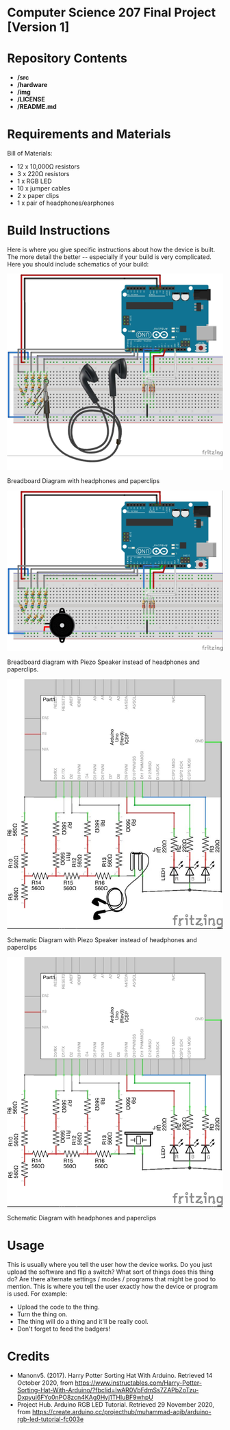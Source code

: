 # Computer Science 207 Final Project [Version 1]


Repository Contents
============

* **/src**
* **/hardware**
* **/img**
* **/LICENSE**
* **/README.md**

Requirements and Materials
============

Bill of Materials:
* 12 x 10,000Ω resistors
* 3 x 220Ω resistors
* 1 x RGB LED
* 10 x jumper cables
* 2 x paper clips
* 1 x pair of headphones/earphones

Build Instructions
==================

Here is where you give specific instructions about how the device is built. The more detail the better -- especially if your build is very complicated. Here you should include schematics of your build: 

![alt text][pic2]

[pic2]: https://github.com/Bella-Mansell/Computer-Science-207-Final-Project/blob/main/img/Breadboard%20With%20Headphones.jpg

Breadboard Diagram with headphones and paperclips

![alt text][pic3]

[pic3]: https://github.com/Bella-Mansell/Computer-Science-207-Final-Project/blob/main/img/Breadboard%20With%20Piezo%20Speaker.jpg

Breadboard diagram with Piezo Speaker instead of headphones and paperclips.

![alt_text][pic4]
  
[pic4]: https://github.com/Bella-Mansell/Computer-Science-207-Final-Project/blob/main/img/Schematic%20With%20Headphones.jpg

Schematic Diagram with Piezo Speaker instead of headphones and paperclips

![alt_text][pic5]
  
[pic5]: https://github.com/Bella-Mansell/Computer-Science-207-Final-Project/blob/main/img/Schematic%20With%20Piezo%20Speaker.jpg

Schematic Diagram with headphones and paperclips

Usage
=====
This is usually where you tell the user how the device works. Do you just upload the software and flip a switch? What sort of things does this thing do? Are there alternate settings / modes / programs that might be good to mention. This is where you tell the user exactly how the device or program is used. For example: 

* Upload the code to the thing. 
* Turn the thing on. 
* The thing will do a thing and it'll be really cool. 
* Don't forget to feed the badgers!


Credits
=======

* Manonv5. (2017). Harry Potter Sorting Hat With Arduino. Retrieved 14 October 2020, from https://www.instructables.com/Harry-Potter-Sorting-Hat-With-Arduino/?fbclid=IwAR0VbFdmSs7ZAPbZoTzu-Dxpyui6FYo0nPO8zcn4KAg0Hyj1THluBF9whpU
* Project Hub. Arduino RGB LED Tutorial. Retrieved 29 November 2020, from https://create.arduino.cc/projecthub/muhammad-aqib/arduino-rgb-led-tutorial-fc003e
